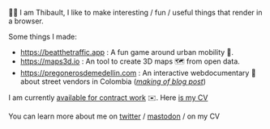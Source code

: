 👋👋 I am Thibault, I like to make interesting / fun / useful things that render in a browser. 

Some things I made:

- https://beatthetraffic.app : A fun game around urban mobility 📱.
- https://maps3d.io : An tool to create 3D maps 🗺️ from open data.
- https://pregonerosdemedellin.com : An interactive webdocumentary 🎥 about street vendors in Colombia (_[making of blog post](https://medium.com/@tibbb/how-we-created-an-immersive-street-walk-experience-with-a-gopro-and-javascript-f442cf8aa2dd#.9k0cqaro5)_)

I am currently [available for contract work](mailto:tibo.durand@gmail.com) ✉️. Here [is my CV](https://u.pcloud.link/publink/show?code=XZ1IaqVZ66GXHC4GH1jvFyqrlHRuhLs4yLoV)

You can learn more about me on [twitter](twitter.com/tibbb) / [mastodon](https://mapstodon.space/@tdurand) / on my CV

